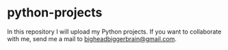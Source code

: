 # python-projects
In this repository I will upload my Python projects. If you want to collaborate with me, send me a mail to bigheadbiggerbrain@gmail.com.
